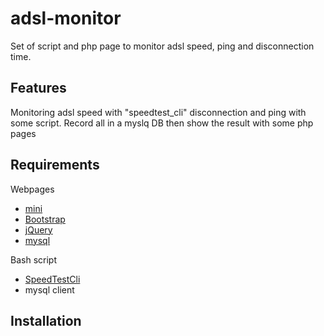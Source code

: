 # adsl-monitor
Set of script and php page to monitor adsl speed, ping and disconnection time.

## Features
Monitoring adsl speed with "speedtest_cli" disconnection and ping with some script. Record all in a myslq DB then show the result with some php pages

## Requirements
Webpages
 - [mini](https://github.com/panique/mini)
 - [Bootstrap](http://getbootstrap.com/)
 - [jQuery](http://jquery.com)
 - [mysql](http://www.mysql.com/)

Bash script
 - [SpeedTestCli](https://github.com/sivel/speedtest-cli)
 - mysql client

## Installation
